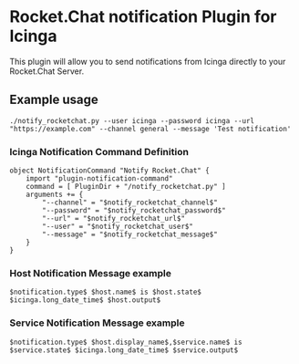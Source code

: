Rocket.Chat notification Plugin for Icinga
==============

This plugin will allow you to send notifications from Icinga directly to your Rocket.Chat Server.

## Example usage

```
./notify_rocketchat.py --user icinga --password icinga --url "https://example.com" --channel general --message 'Test notification'
```

### Icinga Notification Command Definition

```
object NotificationCommand "Notify Rocket.Chat" {
    import "plugin-notification-command"
    command = [ PluginDir + "/notify_rocketchat.py" ]
    arguments += {
        "--channel" = "$notify_rocketchat_channel$"
        "--password" = "$notify_rocketchat_password$"
        "--url" = "$notify_rocketchat_url$"
        "--user" = "$notify_rocketchat_user$"
        "--message" = "$notify_rocketchat_message$"
    }
}
```

### Host Notification Message example

```
$notification.type$ $host.name$ is $host.state$ $icinga.long_date_time$ $host.output$
```

### Service Notification Message example

```
$notification.type$ $host.display_name$,$service.name$ is $service.state$ $icinga.long_date_time$ $service.output$
```